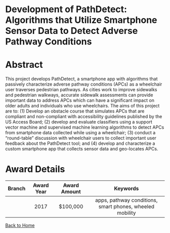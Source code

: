 
Development of PathDetect: Algorithms that Utilize Smartphone Sensor Data to Detect Adverse Pathway Conditions
==============================================================================================================

# Abstract


This project develops PathDetect, a smartphone app with algorithms that passively characterize adverse pathway conditions (APCs) as a wheelchair user traverses pedestrian pathways. As cities work to improve sidewalks and pedestrian walkways, accurate sidewalk assessments can provide important data to address APCs which can have a significant impact on older adults and individuals who use wheelchairs. The aims of this project are to: (1) Develop an obstacle course that simulates APCs that are compliant and non-compliant with accessibility guidelines published by the US Access Board; (2) develop and evaluate classifiers using a support vector machine and supervised machine learning algorithms to detect APCs from smartphone data collected while using a wheelchair; (3) conduct a “round-table” discussion with wheelchair users to collect important user feedback about the PathDetect tool; and (4) develop and characterize a custom smartphone app that collects sensor data and geo-locates APCs.  

# Award Details

|Branch|Award Year|Award Amount|Keywords|
| :---: | :---: | :---: | :---: |
||2017|$100,000|apps, pathway conditions, smart phones, wheeled mobility|
  
  


[Back to Home](https://github.com/chrischow/dod_sbir_awards/CC/#932)